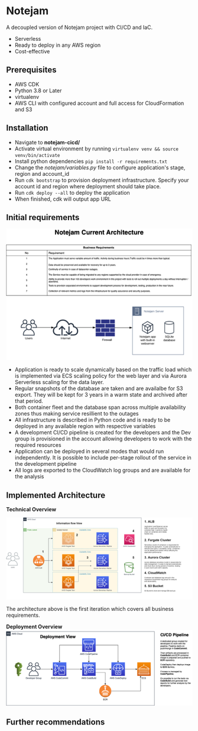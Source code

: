 # Notejam

A decoupled version of Notejam project with CI/CD and IaC.

- Serverless
- Ready to deploy in any AWS region
- Cost-effective

## Prerequisites

- AWS CDK
- Python 3.8 or Later
- virtualenv
- AWS CLI with configured account and full access for CloudFormation and S3

## Installation

- Navigate to **notejam-cicd/**
- Activate virtual environment by running `virtualenv venv && source venv/bin/activate`
- Install python dependencies `pip install -r requirements.txt`
- Change the *notejam/variables.py* file to configure application's stage, region and account_id
- Run `cdk bootstrap` to provision deployment infrastructure. Specify your account id and region where deployment should take place.
- Run `cdk deploy --all` to deploy the application
- When finished, cdk will output app URL

## Initial requirements

![Requirements](https://github.com/idomoroschenov/notejam/blob/b182142215affd5f538006e24e135181839faa60/notejam-diagrams/notejam.png)

- Application is ready to scale dynamically based on the traffic load which is implemented via ECS scaling policy for the web layer and via Aurora Serverless scaling for the data layer.
- Regular snapshots of the database are taken and are availalbe for S3 export. They will be kept for 3 years in a warm state and archived after that period.
- Both container fleet and the database span across multiple availability zones thus making service resillient to the outages
- All infrastructure is described in Python code and is ready to be deployed in any available region with respective variables
- A development CI/CD pipeline is created for the developers and the Dev group is provisioned in the account allowing developers to work with the required resources
- Application can be deployed in several modes that would run independently. It is possible to include per-stage rollout of the service in the development pipeline
- All logs are exported to the CloudWatch log groups and are available for the analysis

## Implemented Architecture

**Technical Overview**

![TechnicalView](https://github.com/idomoroschenov/notejam/blob/44bca2da325e7048f461000f01cb5aaf8cb153e9/notejam-diagrams/TechnicalView.png)

The architecture above is the first iteration which covers all business requirements.

**Deployment Overview**
![DeploymenView](https://github.com/idomoroschenov/notejam/blob/05ba46ea69567a7bdec7ff4456a67a952294fa7c/notejam-diagrams/DeploymentView.png)


## Further recommendations
